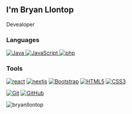 <h2 dir="auto"> I'm Bryan Llontop</h2>
<p dir="auto">Devealoper</p>
<h3 dir="auto">Languages</h3>
 <a href="https://github.com/BryanLLontop"> 
 <img alt="Java" src="https://img.shields.io/badge/Java-orange?style=flat&amp;logo=Java&amp;logoColor=white&amp;link=https://github.com/BryanLLontop" style="max-width: 100%;">
 <img alt="JavaScript" src="https://img.shields.io/badge/JavaScript-gold?style=flat&amp;logo=JavaScript&amp;logoColor=white&amp;link=https://github.com/BryanLLontop" style="max-width: 100%;">
 </a>
 <a href="https://github.com/BryanLLontop"> 
 <img alt="php" src="https://img.shields.io/badge/-PHP-black?style=flat&logo=php&link=https://github.com/BryanLLontop" style="max-width: 100%;">
 </a>
 </p>
<h3 dir="auto">Tools</h3>
<a href="https://github.com/BryanLLontop"><img alt="react" src="https://img.shields.io/badge/-React-181717?style=flat&logo=react&link=https://github.com/BryanLLontop" style="max-width: 100%;"></a>
<a href="https://github.com/BryanLLontop"><img alt="nextjs" src="https://img.shields.io/badge/-NEXTJS-181717?style=flat&logo=next.js&link=https://github.com/BryanLLontop" style="max-width: 100%;"></a>
<a href="https://github.com/BryanLLontop"><img alt="Bootstrap" src="https://img.shields.io/badge/-Bootstrap-563D7C?style=flat&amp;logo=bootstrap&amp;link=https://github.com/BryanLLontop" style="max-width: 100%;"></a>
<a href="https://github.com/BryanLLontop"><img alt="HTML5" src="https://img.shields.io/badge/-HTML5-E34F26?style=flat&amp;logo=html5&amp;logoColor=white&amp;link=https://github.com/BryanLLontop" style="max-width: 100%;"></a>
<a href="https://github.com/BryanLLontop"><img alt="CSS3" src="https://img.shields.io/badge/-CSS3-1572B6?style=flat&amp;logo=css3&amp;link=https://github.com/BryanLLontop" style="max-width: 100%;"></a>
<p>
 <a href="https://github.com/BryanLLontop"><img alt="Git" src="https://img.shields.io/badge/-git-orange?style=flat&logo=git&color=%23FFFFFF&amp;link=https://github.com/BryanLLontop" style="max-width: 100%;"></a>
<a href="https://github.com/BryanLLontop"><img alt="GitHub" src="https://img.shields.io/badge/-GitHub-181717?style=flat&amp;logo=github&amp;link=https://github.com/BryanLLontop" style="max-width: 100%;"></a>
</p>
<p><img align="left" src="https://github-readme-stats.vercel.app/api/top-langs?username=bryanllontop&show_icons=true&locale=en&layout=compact" alt="bryanllontop" /> </p>

<!---
BryanLLontop/BryanLLontop is a ✨ special ✨ repository because its `README.md` (this file) appears on your GitHub profile.
You can click the Preview link to take a look at your changes.
--->
